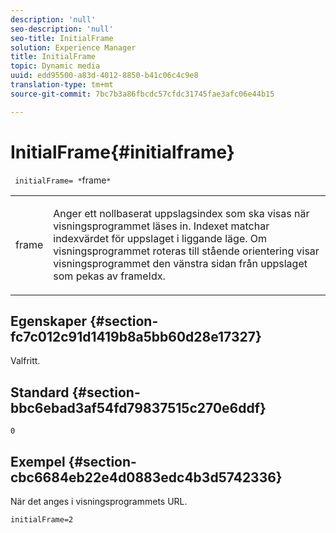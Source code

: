 ```yaml
---
description: 'null'
seo-description: 'null'
seo-title: InitialFrame
solution: Experience Manager
title: InitialFrame
topic: Dynamic media
uuid: edd95500-a83d-4012-8850-b41c06c4c9e8
translation-type: tm+mt
source-git-commit: 7bc7b3a86fbcdc57cfdc31745fae3afc06e44b15

---
```



# InitialFrame{#initialframe}

` initialFrame= *`frame`*`

<table id="table_06B5F795889E402FB6BCEA4D882E1422"> 
 <tbody> 
  <tr> 
   <td colname="col1"> <p> <span class="codeph"><span class="varname"> frame</span></span> </p> </td> 
   <td colname="col2"> <p> Anger ett nollbaserat uppslagsindex som ska visas när visningsprogrammet läses in. Indexet matchar indexvärdet för uppslaget i liggande läge. Om visningsprogrammet roteras till stående orientering visar visningsprogrammet den vänstra sidan från uppslaget som pekas av <span class="codeph"> frameIdx</span>. </p> </td> 
  </tr> 
 </tbody> 
</table>

## Egenskaper {#section-fc7c012c91d1419b8a5bb60d28e17327}

Valfritt.

## Standard {#section-bbc6ebad3af54fd79837515c270e6ddf}

`0`

## Exempel {#section-cbc6684eb22e4d0883edc4b3d5742336}

När det anges i visningsprogrammets URL.

```
initialFrame=2
```

